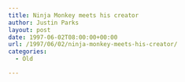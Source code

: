 ```yaml
---
title: Ninja Monkey meets his creator
author: Justin Parks
layout: post
date: 1997-06-02T08:00:00+00:00
url: /1997/06/02/ninja-monkey-meets-his-creator/
categories:
  - Old

---
```

